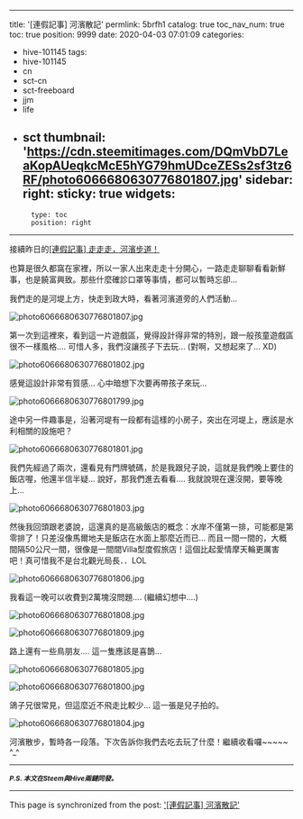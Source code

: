
---
title: '[連假記事] 河濱散記'
permlink: 5brfh1
catalog: true
toc_nav_num: true
toc: true
position: 9999
date: 2020-04-03 07:01:09
categories:
- hive-101145
tags:
- hive-101145
- cn
- sct-cn
- sct-freeboard
- jjm
- life
- sct
thumbnail: 'https://cdn.steemitimages.com/DQmVbD7LeaKopAUeqkcMcE5hYG79hmUDceZESs2sf3tz6RF/photo6066680630776801807.jpg'
sidebar:
    right:
        sticky: true
widgets:
    -
        type: toc
        position: right
---


接續昨日的[[連假記事] 走走走，河濱步道！](https://steemit.com/hive-101145/@deanliu/4sfikk)

也算是很久都窩在家裡，所以一家人出來走走十分開心，一路走走聊聊看看新鮮事，也是饒富興致。那些什麼確診口罩等事情，都可以暫時忘卻...

我們走的是河堤上方，快走到政大時，看著河濱道旁的人們活動...

![photo6066680630776801807.jpg](https://cdn.steemitimages.com/DQmVbD7LeaKopAUeqkcMcE5hYG79hmUDceZESs2sf3tz6RF/photo6066680630776801807.jpg)

第一次到這裡來，看到這一片遊戲區，覺得設計得非常的特別，跟一般孩童遊戲區很不一樣風格.... 可惜人多，我們沒讓孩子下去玩... (對啊，又想起來了... XD)

![photo6066680630776801802.jpg](https://cdn.steemitimages.com/DQmNZDL3LbdTosY7UMjY1Do86iza34SXZSNsPMmeatU5W6P/photo6066680630776801802.jpg)

感覺這設計非常有質感... 心中暗想下次要再帶孩子來玩...

![photo6066680630776801799.jpg](https://cdn.steemitimages.com/DQmYkK2jBRpGtPFtePSixD2poRjfirQ1xt6gaGGYm8DFLuc/photo6066680630776801799.jpg)

途中另一件趣事是，沿著河堤有一段都有這樣的小房子，突出在河堤上，應該是水利相關的設施吧？

![photo6066680630776801801.jpg](https://cdn.steemitimages.com/DQmc17jYdcrZKZCQT5W3DgtN6Ctqb7bnBQHhZcGJ8PG4USe/photo6066680630776801801.jpg)

我們先經過了兩次，還看見有門牌號碼，於是我跟兒子說，這就是我們晚上要住的飯店喔，他還半信半疑... 說好，那我們進去看看.... 我就說現在還沒開，要等晚上...

![photo6066680630776801803.jpg](https://cdn.steemitimages.com/DQmSs6UAacJJvhxLT5e6W9At1vi2Ht1wCnSGwssbttpFt5w/photo6066680630776801803.jpg)

然後我回頭跟老婆說，這還真的是高級飯店的概念：水岸不僅第一排，可能都是第零排了！只差沒像馬爾地夫是飯店在水面上那麼近而已... 而且一間一間的，大概間隔50公尺一間，很像是一間間Villa型度假旅店！這個比起愛情摩天輪更厲害吧！真可惜我不是台北觀光局長．．LOL

![photo6066680630776801806.jpg](https://cdn.steemitimages.com/DQmR4NmUwV8mfo5LRu2HKF3NLy8HuTurzs1dyjSybM9kxXY/photo6066680630776801806.jpg)

我看這一晚可以收費到2萬塊沒問題.... (繼續幻想中....)

![photo6066680630776801808.jpg](https://cdn.steemitimages.com/DQmRgFsJ1q6mpgkP6XZ9xFSHHV7wFBRzyGWpiq4jDysKzDM/photo6066680630776801808.jpg)

![photo6066680630776801809.jpg](https://cdn.steemitimages.com/DQmbgre8uWY8GknoGeRfnASdztNuKEN7Gj8aq29mauQuB59/photo6066680630776801809.jpg)

路上還有一些鳥朋友.... 這一隻應該是喜鵲... 

![photo6066680630776801805.jpg](https://cdn.steemitimages.com/DQmXcRAN9no4M7wyjun1iHnWcVBSBmip6msnMsFjHMVVGfb/photo6066680630776801805.jpg)

![photo6066680630776801800.jpg](https://cdn.steemitimages.com/DQmdfwAUHoaBqz9juSFwyB8wY2w9VLYJqoMZqtNP42j8B3R/photo6066680630776801800.jpg)

鴿子兄很常見，但這麼近不飛走比較少... 這一張是兒子拍的。

![photo6066680630776801804.jpg](https://cdn.steemitimages.com/DQmei8moYzsGgprDgJgVREyGvG6b7XUAjLQiHjWf9D9vFgz/photo6066680630776801804.jpg)

河濱散步，暫時各一段落。下次告訴你我們去吃去玩了什麼！繼續收看囉~~~~~ ^_^

******
<sub>***P.S. 本文在Steem與Hive兩鏈同發。***</sub>

- - -

This page is synchronized from the post: ['[連假記事] 河濱散記'](https://steemit.com/@deanliu/5brfh1)
